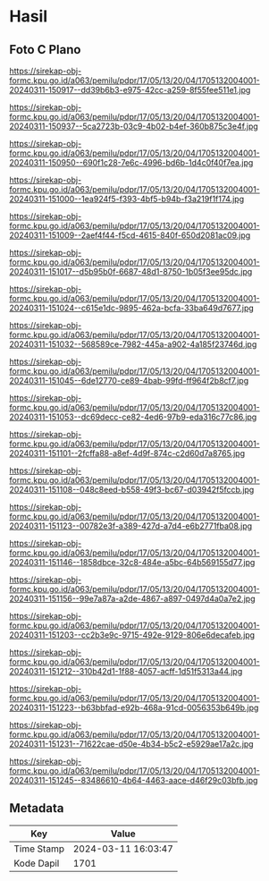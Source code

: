 # Hasil

## Foto C Plano

https://sirekap-obj-formc.kpu.go.id/a063/pemilu/pdpr/17/05/13/20/04/1705132004001-20240311-150917--dd39b6b3-e975-42cc-a259-8f55fee511e1.jpg

https://sirekap-obj-formc.kpu.go.id/a063/pemilu/pdpr/17/05/13/20/04/1705132004001-20240311-150937--5ca2723b-03c9-4b02-b4ef-360b875c3e4f.jpg

https://sirekap-obj-formc.kpu.go.id/a063/pemilu/pdpr/17/05/13/20/04/1705132004001-20240311-150950--690f1c28-7e6c-4996-bd6b-1d4c0f40f7ea.jpg

https://sirekap-obj-formc.kpu.go.id/a063/pemilu/pdpr/17/05/13/20/04/1705132004001-20240311-151000--1ea924f5-f393-4bf5-b94b-f3a219f1f174.jpg

https://sirekap-obj-formc.kpu.go.id/a063/pemilu/pdpr/17/05/13/20/04/1705132004001-20240311-151009--2aef4f44-f5cd-4615-840f-650d2081ac09.jpg

https://sirekap-obj-formc.kpu.go.id/a063/pemilu/pdpr/17/05/13/20/04/1705132004001-20240311-151017--d5b95b0f-6687-48d1-8750-1b05f3ee95dc.jpg

https://sirekap-obj-formc.kpu.go.id/a063/pemilu/pdpr/17/05/13/20/04/1705132004001-20240311-151024--c615e1dc-9895-462a-bcfa-33ba649d7677.jpg

https://sirekap-obj-formc.kpu.go.id/a063/pemilu/pdpr/17/05/13/20/04/1705132004001-20240311-151032--568589ce-7982-445a-a902-4a185f23746d.jpg

https://sirekap-obj-formc.kpu.go.id/a063/pemilu/pdpr/17/05/13/20/04/1705132004001-20240311-151045--6de12770-ce89-4bab-99fd-ff964f2b8cf7.jpg

https://sirekap-obj-formc.kpu.go.id/a063/pemilu/pdpr/17/05/13/20/04/1705132004001-20240311-151053--dc69decc-ce82-4ed6-97b9-eda316c77c86.jpg

https://sirekap-obj-formc.kpu.go.id/a063/pemilu/pdpr/17/05/13/20/04/1705132004001-20240311-151101--2fcffa88-a8ef-4d9f-874c-c2d60d7a8765.jpg

https://sirekap-obj-formc.kpu.go.id/a063/pemilu/pdpr/17/05/13/20/04/1705132004001-20240311-151108--048c8eed-b558-49f3-bc67-d03942f5fccb.jpg

https://sirekap-obj-formc.kpu.go.id/a063/pemilu/pdpr/17/05/13/20/04/1705132004001-20240311-151123--00782e3f-a389-427d-a7d4-e6b2771fba08.jpg

https://sirekap-obj-formc.kpu.go.id/a063/pemilu/pdpr/17/05/13/20/04/1705132004001-20240311-151146--1858dbce-32c8-484e-a5bc-64b569155d77.jpg

https://sirekap-obj-formc.kpu.go.id/a063/pemilu/pdpr/17/05/13/20/04/1705132004001-20240311-151156--99e7a87a-a2de-4867-a897-0497d4a0a7e2.jpg

https://sirekap-obj-formc.kpu.go.id/a063/pemilu/pdpr/17/05/13/20/04/1705132004001-20240311-151203--cc2b3e9c-9715-492e-9129-806e6decafeb.jpg

https://sirekap-obj-formc.kpu.go.id/a063/pemilu/pdpr/17/05/13/20/04/1705132004001-20240311-151212--310b42d1-1f88-4057-acff-1d51f5313a44.jpg

https://sirekap-obj-formc.kpu.go.id/a063/pemilu/pdpr/17/05/13/20/04/1705132004001-20240311-151223--b63bbfad-e92b-468a-91cd-0056353b649b.jpg

https://sirekap-obj-formc.kpu.go.id/a063/pemilu/pdpr/17/05/13/20/04/1705132004001-20240311-151231--71622cae-d50e-4b34-b5c2-e5929ae17a2c.jpg

https://sirekap-obj-formc.kpu.go.id/a063/pemilu/pdpr/17/05/13/20/04/1705132004001-20240311-151245--83486610-4b64-4463-aace-d46f29c03bfb.jpg


## Metadata

| Key        | Value               |
| ---------- | ------------------- |
| Time Stamp | 2024-03-11 16:03:47 |
| Kode Dapil | 1701                |



